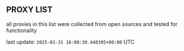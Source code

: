 ## PROXY LIST

all proxies in this list were collected from open sources and tested for functionality

last update: `2025-03-31 16:00:30.440395+00:00` UTC